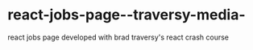 # react-jobs-page--traversy-media-
react jobs page developed with brad traversy's react crash course
